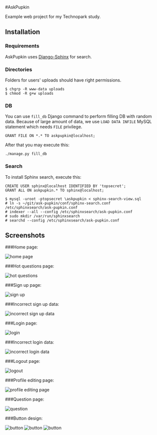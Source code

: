 #AskPupkin

Example web project for my Technopark study.

## Installation

### Requirements

AskPupkin uses [Django-Sphinx](https://github.com/dcramer/django-sphinx) for search.

### Directories

Folders for users' uploads should have right permissions.

    $ chgrp -R www-data uploads
    $ chmod -R g+w uploads

### DB

You can use ``fill_db`` Django command to perform filling DB with random data. Because of large amount of data, we use ``LOAD DATA INFILE`` MySQL statement which needs ``FILE`` privilege.

    GRANT FILE ON *.* TO askpupkin@localhost;

After that you may execute this:

    ./manage.py fill_db

### Search

To install Sphinx search, execute this:

    CREATE USER sphinx@localhost IDENTIFIED BY 'topsecret';
    GRANT ALL ON askpupkin.* TO sphinx@localhost;

    $ mysql -uroot -ptopsecret \askpupkin < sphinx-search-view.sql
    # ln -s ~/git/ask-pupkin/conf/sphinx-search.conf /etc/sphinxsearch/ask-pupkin.conf
    # indexer --all --config /etc/sphinxsearch/ask-pupkin.conf
    # sudo mkdir /var/run/sphinxsearch
    # searchd --config /etc/sphinxsearch/ask-pupkin.conf

## Screenshots

###Home page:

![home page](https://raw.githubusercontent.com/quasiyoke/ask-pupkin/master/doc/img/screenshot.png)

###Hot questions page:

![hot questions](https://raw.githubusercontent.com/quasiyoke/ask-pupkin/master/doc/img/screenshot-hot-questions.png)

###Sign up page:

![sign up](https://raw.githubusercontent.com/quasiyoke/ask-pupkin/master/doc/img/screenshot-signup.png)

###Incorrect sign up data:

![incorrect sign up data](https://raw.githubusercontent.com/quasiyoke/ask-pupkin/master/doc/img/screenshot-signup-incorrect.png)

###Login page:

![login](https://raw.githubusercontent.com/quasiyoke/ask-pupkin/master/doc/img/screenshot-login.png)

###Incorrect login data:

![incorrect login data](https://raw.githubusercontent.com/quasiyoke/ask-pupkin/master/doc/img/screenshot-login-incorrect.png)

###Logout page:

![logout](https://raw.githubusercontent.com/quasiyoke/ask-pupkin/master/doc/img/screenshot-logout.png)

###Profile editing page:

![profile editing page](https://raw.githubusercontent.com/quasiyoke/ask-pupkin/master/doc/img/screenshot-profile-edit.png)

###Question page:

![question](https://raw.githubusercontent.com/quasiyoke/ask-pupkin/master/doc/img/screenshot-question.png)

###Button design:

![button](https://raw.githubusercontent.com/quasiyoke/ask-pupkin/master/doc/img/screenshot-button.png)
![button](https://raw.githubusercontent.com/quasiyoke/ask-pupkin/master/doc/img/screenshot-button-hover.png)
![button](https://raw.githubusercontent.com/quasiyoke/ask-pupkin/master/doc/img/screenshot-button-active.png)
